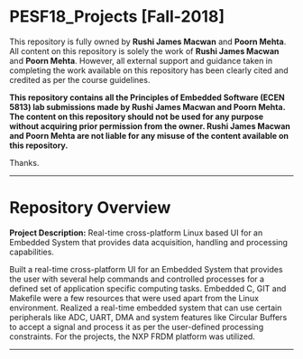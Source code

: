 # PESF18_Projects [Fall-2018]

This repository is fully owned by **Rushi James Macwan** and **Poorn Mehta**. All content on this repository is solely the work of **Rushi James Macwan** and **Poorn Mehta**. However, all external support and guidance taken in completing the work available on this repository has been clearly cited and credited as per the course guidelines.

**This repository contains all the Principles of Embedded Software (ECEN 5813) lab submissions made by Rushi James Macwan and Poorn Mehta. The content on this repository should not be used for any purpose without acquiring prior permission from the owner. Rushi James Macwan and Poorn Mehta are not liable for any misuse of the content available on this repository.** 

Thanks.
_______________________________________________________________________________________________________________________________________________
# Repository Overview

**Project Description:** Real-time cross-platform Linux based UI for an Embedded System that provides data acquisition, handling and processing capabilities.

Built a real-time cross-platform UI for an Embedded System that provides the user with several help commands and controlled processes for a defined set of application specific computing tasks. Embedded C, GIT and Makefile were a few resources that were used apart from the Linux environment. Realized a real-time embedded system that can use certain peripherals like ADC, UART, DMA and system features like Circular Buffers to accept a signal and process it as per the user-defined processing constraints. For the projects, the NXP FRDM platform was utilized.
_______________________________________________________________________________________________________________________________________________
